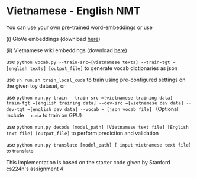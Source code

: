 # Vietnamese - English NMT
You can use your own pre-trained word-embeddings or use

(i) GloVe embeddings (download [here](https://nlp.stanford.edu/projects/glove/))

(ii) Vietnamese wiki embeddings (download [here](https://drive.google.com/file/d/0B1GKSX6YCHXlakkzQ2plZVdUUE0/view))

use `python vocab.py --train-src=[vietnamese texts] --train-tgt =[english texts] [output_file]` to generate vocab dictionaries as json

use `sh run.sh train_local_cuda` to train using pre-configured settings on the given toy dataset, or

use `python run.py train --train-src =[vietnamese training data] --train-tgt =[english training data] --dev-src =[vietnamese dev data] --dev-tgt =[english dev data] --vocab = [json vocab file] ` (Optional: include `--cuda` to train on GPU)

use `python run.py decode [model_path] [Vietnamese text file] [English text file] [output_file]` to perform prediction and validation

use `python run.py translate [model_path] [ input vietnamese text file]` to translate 

This implementation is based on the starter code given by Stanford cs224n's assignment 4

